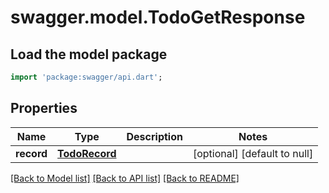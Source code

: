 # swagger.model.TodoGetResponse

## Load the model package
```dart
import 'package:swagger/api.dart';
```

## Properties
Name | Type | Description | Notes
------------ | ------------- | ------------- | -------------
**record** | [**TodoRecord**](TodoRecord.md) |  | [optional] [default to null]

[[Back to Model list]](../README.md#documentation-for-models) [[Back to API list]](../README.md#documentation-for-api-endpoints) [[Back to README]](../README.md)


